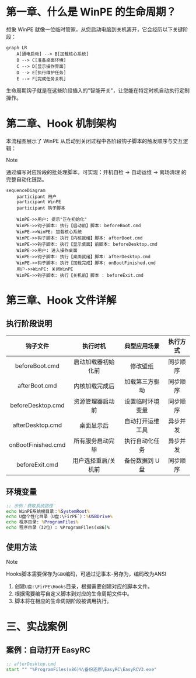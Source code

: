 # 第一章、什么是 WinPE 的生命周期？

想象 WinPE 就像一位临时管家，从您启动电脑到关机离开，它会经历以下关键阶段：

```mermaid
graph LR
    A[通电启动] --> B[加载核心系统]
    B --> C[准备桌面环境]
    C --> D[显示操作界面]
    D --> E[执行维护任务]
    E --> F[完成任务关机]
```

生命周期钩子就是在这些阶段插入的"智能开关"，让您能在特定时机自动执行定制操作。

# 第二章、Hook 机制架构

本流程图展示了 WinPE 从启动到关闭过程中各阶段钩子脚本的触发顺序与交互逻辑：

> [!NOTE]
> 通过编写对应阶段的批处理脚本，可实现：开机自检 → 自动运维 → 离场清理 的完整自动化链路。

```mermaid
sequenceDiagram
    participant 用户
    participant WinPE
    participant 钩子脚本

    WinPE->>用户: 提示"正在初始化"
    WinPE->>钩子脚本: 执行【启动前】脚本: beforeBoot.cmd
    WinPE->>WinPE: 加载核心系统
    WinPE->>钩子脚本: 执行【内核就绪】脚本: afterBoot.cmd
    WinPE->>钩子脚本: 执行【显示桌面】前脚本: beforeDesktop.cmd
    WinPE->>用户: 进入操作桌面
    WinPE->>钩子脚本: 执行【桌面就绪】脚本: afterDesktop.cmd
    WinPE->>钩子脚本: 执行【加载完成】脚本: onBootFinished.cmd
    用户->>WinPE: 关闭WinPE
    WinPE->>钩子脚本: 执行【关机前】脚本 : beforeExit.cmd
```

# 第三章、Hook 文件详解

## 执行阶段说明

|    **钩子文件**    |    **执行时机**     | **典型应用场景** | **执行方式** |
| :----------------: | :-----------------: | :--------------: | :----------: |
|   beforeBoot.cmd   | 启动加载器初始化前  |     修改壁纸     |   同步顺序   |
|   afterBoot.cmd    |   内核加载完成后    |  加载第三方驱动  |   同步顺序   |
| beforeDesktop.cmd  |  资源管理器启动前   | 设置临时环境变量 |   同步顺序   |
|  afterDesktop.cmd  |     桌面显示后      | 自动打开运维工具 |   异步并发   |
| onBootFinished.cmd |  所有服务启动完毕   |  执行自动化任务  |   异步并发   |
|   beforeExit.cmd   | 用户选择重启/关机前 | 备份数据到 U 盘  |   同步顺序   |

## 环境变量

```bat
:: 示例：获取系统路径
echo WinPE系统根目录：%SystemRoot%
echo U盘个性化目录（U盘:\FirPE`）：%USBDrive%
echo 程序目录: %ProgramFiles%
echo 程序目录（32位）: %ProgramFiles(x86)%
```

## 使用方法

> [!NOTE]
> Hooks脚本需要保存为`GBK`编码，可通过记事本-另存为，编码改为ANSI

1. 创建`U盘:\FirPE\Hooks`目录，根据需要创建对应的脚本文件。
2. 根据需要编写自定义脚本到对应的生命周期文件中。
3. 脚本将在相应的生命周期阶段被调用执行。

# 三、实战案例

## 案例：自动打开 EasyRC

```bat
:: afterDesktop.cmd
start "" "%ProgramFiles(x86)%\备份还原\EasyRC\EasyRCV3.exe"
```
